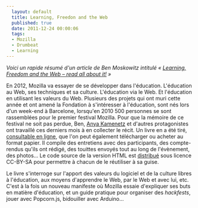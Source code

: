 ```yaml
---
  layout: default
  title: Learning, Freedon and the Web
  published: true
  date: 2011-12-24 00:00:06
  tags:
  - Mozilla
  - Drumbeat
  - Learning
---
```


*Voici un rapide résumé d'un article de Ben Moskowitz intitulé «&nbsp;[Learning, Freedom and the Web – read all about it!][post]&nbsp;»*

En 2012, Mozilla va essayer de se développer dans l'éducation. L'éducation au Web, ses techniques et sa culture. L'éducation via le Web. Et l'éducation en utilisant les valeurs du Web. Plusieurs des projets qui ont muri cette année et ont amené la Fondation à s'intéresser à l'éducation, sont nés lors d'un week-end à Barcelone, lorsqu'en 2010 500 personnes se sont rassemblées pour le premier festival Mozilla. Pour que la mémoire de ce festival ne soit pas perdue, Ben, [Anya Kamenetz](http://diyubook.com/) et d'autres protagonistes ont travaillé ces derniers mois à en collecter le récit. Un livre en a été tiré, [consultable en ligne][site], que l'on peut également télécharger ou acheter au format papier. Il compile des entretiens avec des participants, des compte-rendus qu'ils ont rédigé, des touittes envoyés tout au long de l'évènement, des photos… Le code source de la version HTML est [distribué](https://github.com/benrito/lfwbooksite) sous licence CC-BY-SA pour permettre à chacun de le réutiliser à sa guise. 

Le livre s'interroge sur l'apport des valeurs du logiciel et de la culture libres à l'éducation, aux moyens d'apprendre le Web, par le Web et avec lui, etc. C'est à la fois un nouveau manifeste où Mozilla essaie d'expliquer ses buts en matière d'éducation, et un guide pratique pour organiser des *hackfests*, jouer avec Popcorn.js, bidouiller avec Arduino…



[post]: http://www.benmoskowitz.com/?p=447
[site]: http://learningfreedomandtheweb.org/


